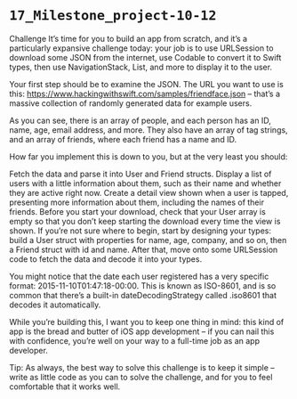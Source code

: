 # ``17_Milestone_project-10-12``

Challenge
It’s time for you to build an app from scratch, and it’s a particularly expansive challenge today: your job is to use URLSession to download some JSON from the internet, use Codable to convert it to Swift types, then use NavigationStack, List, and more to display it to the user.

Your first step should be to examine the JSON. The URL you want to use is this: https://www.hackingwithswift.com/samples/friendface.json – that’s a massive collection of randomly generated data for example users.

As you can see, there is an array of people, and each person has an ID, name, age, email address, and more. They also have an array of tag strings, and an array of friends, where each friend has a name and ID.

How far you implement this is down to you, but at the very least you should:

Fetch the data and parse it into User and Friend structs.
Display a list of users with a little information about them, such as their name and whether they are active right now.
Create a detail view shown when a user is tapped, presenting more information about them, including the names of their friends.
Before you start your download, check that your User array is empty so that you don’t keep starting the download every time the view is shown.
If you’re not sure where to begin, start by designing your types: build a User struct with properties for name, age, company, and so on, then a Friend struct with id and name. After that, move onto some URLSession code to fetch the data and decode it into your types.

You might notice that the date each user registered has a very specific format: 2015-11-10T01:47:18-00:00. This is known as ISO-8601, and is so common that there’s a built-in dateDecodingStrategy called .iso8601 that decodes it automatically.

While you’re building this, I want you to keep one thing in mind: this kind of app is the bread and butter of iOS app development – if you can nail this with confidence, you’re well on your way to a full-time job as an app developer.

Tip: As always, the best way to solve this challenge is to keep it simple – write as little code as you can to solve the challenge, and for you to feel comfortable that it works well.
